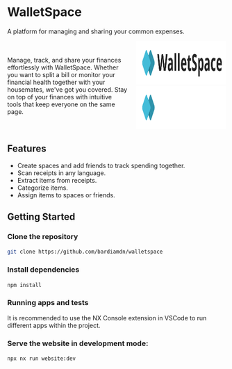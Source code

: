 # WalletSpace

A platform for managing and sharing your common expenses.

<div style="display: flex; justify-content: space-between; align-items: center;">
<div style="flex: 2; padding-right: 20px;">

Manage, track, and share your finances effortlessly with WalletSpace. Whether you want to split a bill or monitor your financial health together with your housemates, we've got you covered. Stay on top of your finances with intuitive tools that keep everyone on the same page.

</div>
  <div style="flex: 1.5;" align="right">
  <img src="libs/assets/images/logo-lockup-light.svg#gh-light-mode-only" height="100px" alt="WalletSpace logo (light mode)">
  <img src="libs/assets/images/logo-lockup-dark.svg#gh-dark-mode-only" height="100px" alt="WalletSpace logo (dark mode)">
</div>
</div>

## Features

- Create spaces and add friends to track spending together.
- Scan receipts in any language.
- Extract items from receipts.
- Categorize items.
- Assign items to spaces or friends.

## Getting Started

### Clone the repository

```bash
git clone https://github.com/bardiamdn/walletspace
```

### Install dependencies

```bash
npm install
```

### Running apps and tests

It is recommended to use the NX Console extension in VSCode to run different apps within the project.

### Serve the website in development mode:

```bash
npx nx run website:dev
```

